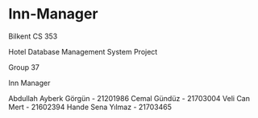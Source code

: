 # Inn-Manager

Bilkent CS 353 

Hotel Database Management System Project

Group 37

Inn Manager

Abdullah Ayberk Görgün - 21201986
Cemal Gündüz - 21703004
Veli Can Mert - 21602394
Hande Sena Yılmaz - 21703465
